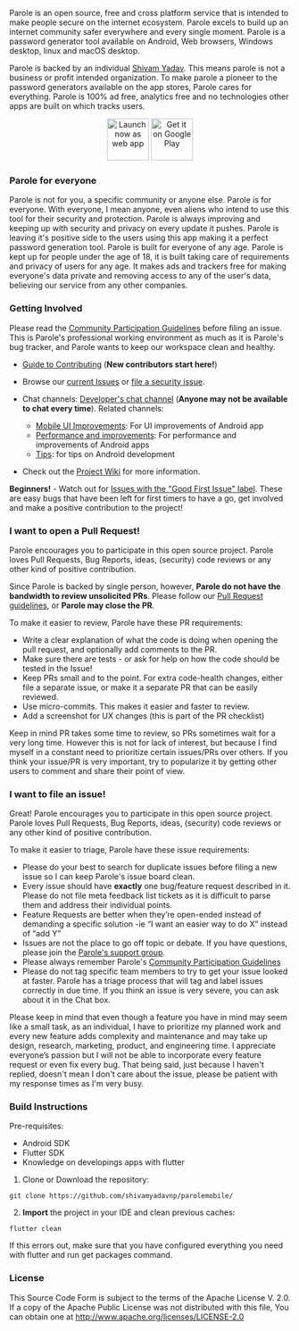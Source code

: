 Parole is an open source, free and cross platform service that is intended to make people secure on the internet ecosystem. Parole excels to build up an internet community safer everywhere and every single moment. Parole is a password generator tool available on Android, Web browsers, Windows desktop, linux and macOS desktop.

Parole is backed by an individual [Shivam Yadav](https://github.com/shivamyadavnp/). This means parole is not a business or profit intended organization. To make parole a pioneer to the password generators available on the app stores, Parole cares for everything. Parole is 100% ad free, analytics free and no technologies other apps are built on which tracks users.

<div align="center" >
<a href="https://paroleservice.github.io/" target="_blank"><img src="https://www.access.earth/img/pwa.png" alt="Launch now as web app" height="75em"/></a>
<a href="https://play.google.com/store/apps/details?id=shivamyadav.confabmeetings.android" target="_blank"><img src="https://upload.wikimedia.org/wikipedia/commons/thumb/7/78/Google_Play_Store_badge_EN.svg/1200px-Google_Play_Store_badge_EN.svg.png" alt="Get it on Google Play" height="75em"/></a>
</div>

### Parole for everyone
Parole is not for you, a specific community or anyone else. Parole is for everyone. With everyone, I mean anyone, even aliens who intend to use this tool for their security and protection. Parole is always improving and keeping up with security and privacy on every update it pushes. Parole is leaving it's positive side to the users using this app making it a perfect password generation tool. Parole is built for everyone of any age. Parole is kept up for people under the age of 18, it is built taking care of requirements and privacy of users for any age. It makes ads and trackers free for making everyone's data private and removing access to any of the user's data, believing our service from any other companies.

### Getting Involved

Please read the [Community Participation Guidelines](https://paroleservice.page.link/communityparticipation/) before filing an issue. This is Parole's professional working environment as much as it is Parole's bug tracker, and Parole wants to keep our workspace clean and healthy.

* [Guide to Contributing](https://paroleservice.page.link/guides/contributiontomobileapp/) (**New contributors start here!**)

* Browse our [current Issues](https://github.com/shivamyadavnp/parolemobile/issues) or [file a security issue](https://github.com/shivamyadavnp/parolemobile/issues).

* Chat channels: [Developer's chat channel](https://paroleservice.page.link/channels/developersupport/) (**Anyone may not be available to chat every time**). Related channels:
  * [Mobile UI Improvements](https://paroleservice.page.link/channels/mobileuiimprovement/): For UI improvements of Android app
  * [Performance and improvements](https://paroleservice.page.link/channels/performanceimprovements/): For performance and improvements of Android apps
  * [Tips](https://paroleservice.page.link/channels/developersupport/): for tips on Android development

* Check out the [Project Wiki](https://github.com/shivamyadavnp/parolemobile/wiki) for more information.

**Beginners!** - Watch out for [Issues with the "Good First Issue" label](https://github.com/shivamyadavnp/parolemobile/issues?q=is%3Aopen+is%3Aissue+label%3A%22good+first+issue%22). These are easy bugs that have been left for first timers to have a go, get involved and make a positive contribution to the project!


### I want to open a Pull Request!

Parole encourages you to participate in this open source project. Parole loves Pull Requests, Bug Reports, ideas, (security) code reviews or any other kind of positive contribution.

Since Parole is backed by single person, however, **Parole do not have the bandwidth to review unsolicited PRs**. Please follow our [Pull Request guidelines](https://paroleservice.page.link/development/prguidelines/), or **Parole may close the PR**.

To make it easier to review, Parole have these PR requirements:
* Write a clear explanation of what the code is doing when opening the pull request, and optionally add comments to the PR.
* Make sure there are tests - or ask for help on how the code should be tested in the Issue!
* Keep PRs small and to the point. For extra code-health changes, either file a separate issue, or make it a separate PR that can be easily reviewed.
* Use micro-commits. This makes it easier and faster to review.
* Add a screenshot for UX changes (this is part of the PR checklist)

Keep in mind PR takes some time to review, so PRs sometimes wait for a very long time. However this is not for lack of interest, but because I find myself in a constant need to prioritize certain issues/PRs over others. If you think your issue/PR is very important, try to popularize it by getting other users to comment and share their point of view.

### I want to file an issue!

Great! Parole encourages you to participate in this open source project. Parole loves Pull Requests, Bug Reports, ideas, (security) code reviews or any other kind of positive contribution.

To make it easier to triage, Parole have these issue requirements:

* Please do your best to search for duplicate issues before filing a new issue so I can keep Parole's issue board clean.
* Every issue should have **exactly** one bug/feature request described in it. Please do not file meta feedback list tickets as it is difficult to parse them and address their individual points.
* Feature Requests are better when they’re open-ended instead of demanding a specific solution -ie  “I want an easier way to do X” instead of “add Y”
* Issues are not the place to go off topic or debate. If you have questions, please join the [Parole's support group](https://paroleservice.page.link/support/channel/).
* Please always remember Parole's [Community Participation Guidelines](https://paroleservice.page.link/communityparticipation/)
* Please do not tag specific team members to try to get your issue looked at faster. Parole has a triage process that will tag and label issues correctly in due time. If you think an issue is very severe, you can ask about it in the Chat box.

Please keep in mind that even though a feature you have in mind may seem like a small task, as an individual, I have to prioritize my  planned work and every new feature adds complexity and maintenance and may take up design, research, marketing, product, and engineering time. I appreciate everyone’s passion but I will not be able to incorporate every feature request or even fix every bug. That being said, just because I haven't replied, doesn't mean I don't care about the issue, please be patient with my response times as I'm very busy.

### Build Instructions

Pre-requisites:
* Android SDK
* Flutter SDK
* Knowledge on developings apps with flutter

1. Clone or Download the repository:

  ```shell
  git clone https://github.com/shivamyadavnp/parolemobile/
  ```

2. **Import** the project in your IDE and clean previous caches:

  ```shell
  flutter clean
  ```

 If this errors out, make sure that you have configured everything you need with flutter and run get packages command.
  
  ### License
  This Source Code Form is subject to the terms of the Apache License V. 2.0. If a copy of the Apache Public License was not distributed with this file, You can obtain one at http://www.apache.org/licenses/LICENSE-2.0
